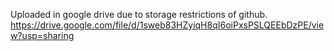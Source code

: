 Uploaded in google drive due to storage restrictions of github.
https://drive.google.com/file/d/1sweb83HZyiqH8qI6oiPxsPSLQEEbDzPE/view?usp=sharing
